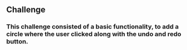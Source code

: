 ## Challenge

### This challenge consisted of a basic functionality, to add a circle where the user clicked along with the undo and redo button.
